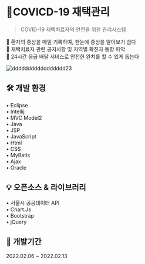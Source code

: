 # 📌COVICD-19 재택관리
> COVID-19 재택치료자의 안전을 위한 관리시스템  

📍 환자의 증상을 매일 기록하여, 한눈에 증상을 알아보기 쉽다  
📍 재택치료자 관련 공지사항 및 지역별 확진자 동향 파악  
📍 24시간 응급 배달 서비스로 안전한 완치를 할 수 있게 돕는다  

![ddddddddddddddddd23](https://user-images.githubusercontent.com/94347484/180626617-07b21e7a-ca88-45bb-b758-13032498ef92.png)  

## 🛠 개발 환경

• Eclipse  
• Intellij  
• MVC Model2  
• Java  
• JSP  
• JavaScript  
• Html  
• CSS  
• MyBatis  
• Ajax  
• Oracle  

## 💡 오픈소스 & 라이브러리

• 서울시 공공데이터 API  
• Chart.Js  
• Bootstrap  
• jQuery

## 📆 개발기간

2022.02.06 ~ 2022.02.13
